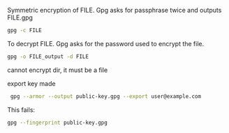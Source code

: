 Symmetric encryption of FILE. Gpg asks for passphrase twice and outputs FILE.gpg

```bash
gpg -c FILE
```

To decrypt FILE. Gpg asks for the password used to encrypt the file.

```bash
gpg -o FILE_output -d FILE
```

cannot encrypt dir, it must be a file

export key made
```bash
 gpg --armor --output public-key.gpg --export user@example.com
```

This fails:

```bash
gpg --fingerprint public-key.gpg

```
